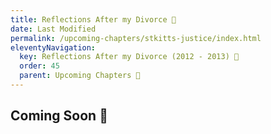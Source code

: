 ```yaml
---
title: Reflections After my Divorce 🔏
date: Last Modified 
permalink: /upcoming-chapters/stkitts-justice/index.html
eleventyNavigation:
  key: Reflections After my Divorce (2012 - 2013) 🔏
  order: 45
  parent: Upcoming Chapters 🔏
---
```


## Coming Soon 🔏

